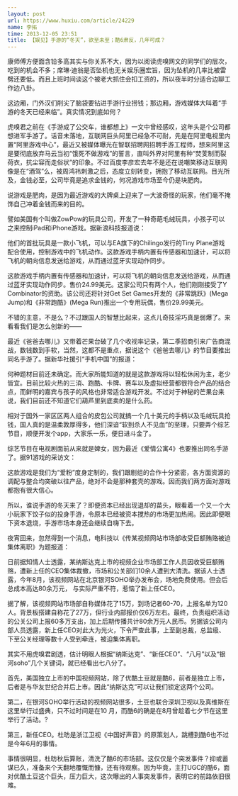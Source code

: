 ```yaml
---
layout: post
url: https://www.huxiu.com/article/24229
name: 李拓
time: 2013-12-05 23:51
title: 【娱见】手游的“冬天”，欲至未至；酷6肃反，几年可成？
---
```

康师傅方便面含铅多高其实与你关系不大，因为以阅读虎嗅网文的同学们的层次，吃到的机会不多；席琳·迪翁是否坠机也无关娱乐圈宏旨，因为坠机的几率比被雷劈还要低。而且上班时间谈这个被老大抓住会扣工资的，所以夜半时分适合边聊工作边八卦。

这边厢，门外汉们削尖了脑袋要钻进手游行业捞钱；那边厢，游戏媒体大叫着“手游的冬天已经来临”。真实情况到底如何？

虎嗅君之前在《手游成了公交车，谁都想上》一文中曾经感叹，这年头是个公司都想进军手游了。话音未落地，互联网巨头阿里已经急不可耐，先是在阿里电视里内置“阿里游戏中心”，最近又被媒体曝光在智联招聘网招聘手游工程师，想来阿里这是要彻底放弃马云当初“饿死不做游戏”的誓言，直叫外界对阿里有种“焚芰制而裂荷衣，抗尘容而走俗状”的印象。不过百度李彦宏去年不是还在说嘲笑移动互联网像是在“酒驾”么，被周鸿祎刺激之后，态度立刻转变，拥抱了移动互联网。目光所及，金钱必至，公司毕竟是追求金钱的，何况游戏市场至今仍是块肥肉。

说游戏是肥肉，是因为最近游戏的大牌桌上迎来了一大波奇怪的玩家，他们毫不掩饰自己冲着金钱而来的目的。

譬如美国有个叫做ZowPow的玩具公司，开发了一种奇葩毛绒玩具，小孩子可以之来控制iPad和iPhone游戏。据新浪科技报道说：

他们的首批玩具是一款小飞机，可以与EA旗下的Chilingo发行的Tiny Plane游戏配合使用，控制游戏中的飞机动作。这款游戏手柄内置有传感器和加速计，可以将飞机的朝向信息发送给游戏，从而通过蓝牙实现动作同步。

这款游戏手柄内置有传感器和加速计，可以将飞机的朝向信息发送给游戏，从而通过蓝牙实现动作同步。售价24.99美元。这家公司只有两个人，他们刚刚接受了Y Combinator的资助。该公司还将针对Get Set Games开发的《非常跳跃》(Mega Jump)和《非常跑酷》(Mega Run)推出一个专用玩偶，售价29.99美元。

不错的主意，不是么？不过跟国人的智慧比起来，这点儿奇技淫巧真是弱爆了。来看看我们是怎么创新的——

最近《爸爸去哪儿》又带着芒果台破了几个收视率记录，第二季招商引来广告商混战，数钱数到手软，当然，这都不是重点，据说这个《爸爸去哪儿》的节目要推出同名手游了。据新华社援引“手机中国”的报道：

何种题材目前还未确定。而大家所能知道的就是这款游戏将以轻松休闲为主，老少皆宜。目前比较火热的三消、跑酷、卡牌、赛车以及虚拟经营都很符合产品的结合点，而鲜明的嘉宾与孩子的风格也非常适合游戏开发。不过对于神秘的芒果台来说，我们目前还不知道它们葫芦里到底卖的是什么药。

相对于国外一家区区两人组合的皮包公司就搞一个几十美元的手柄以及毛绒玩具抢钱，国人真的是温柔敦厚得多，他们深谙“软到杀人不见血”的至理，只要弄个综艺节目，顺便开发个app，大家乐一乐，便日进斗金了。

综艺节目在电视剧面前从来就是婢女，因为最近《爱情公寓4》也要推出同名手游了。据91游戏的采访文：

这款游戏是我们为“爱粉”度身定制的，我们跟剧组的合作十分紧密，各方面资源的调配与整合均突破以往产品，绝对不会是那种套壳的游戏。因而我们两方面对游戏都抱有很大信心。

所以，谁说手游的冬天来了？即便资本已经出现退却的苗头，眼看着一个又一个大小玩家下饺子似的投身手游，令原本已经被资本搅热的市场更加热闹。因此即便眼下资本退烧，手游市场本身还会继续自嗨下去。

夜宵回来，忽然得到一个消息，电科技以《传某视频网站市场部收受巨额贿赂被迫集体离职》为题报道：

日前据知情人士透露，某纳斯达克上市的视频企业市场部工作人员因收受巨额贿赂，遭新上任的CEO集体裁撤，市场和公关部们10余人遭到大清洗。据该人士透露，今年8月，该视频网站在北京银河SOHO举办发布会，场地免费使用。但会后总成本高达80余万元， 与实际严重不符，惹恼了新上任CEO。

据了解，该视频网站市场部自称媒体花了15万，到场记者60-70，上报名单为120人。背景板搭建自称花了27万，但行业内部报价仅6万左右。最终，负责组织活动的公关公司上报60多万支出，加上后期传播共计80余万元人民币。另据该公司内部人员透露，新上任CEO对此大为光火，下令严查此事，上至副总裁，总监级、下至公关经理等数十人受到牵连，被迫集体离职。

其实不用虎嗅君剧透，估计明眼人根据“纳斯达克”、“新任CEO”、“八月”以及“银河soho”几个关键词，就已经看出七八分了。

首先，美国独立上市的中国视频网站，除了优酷土豆就是酷6，前者是独立上市，后者是与华友世纪合并后上市。因此“纳斯达克”可以让我们锁定这两个公司。

第二，在银河SOHO举行活动的视频网站很多，土豆也联合深圳卫视以及真维斯在这里举行过盛典，只不过时间是在10 月，而酷6的确是在8月曾趁着七夕节在这里举行了活动。?

第三，新任CEO。杜昉是浙江卫视《中国好声音》的原策划人，跳槽到酷6也不过是今年6月的事情。

事情很明显，杜昉秋后算账，清洗了酷6的市场部。这仅仅是个突发事件？抑或蓄谋已久，准备来个天翻地覆慨而慷，还有待观察。因为毕竟，主打UGC的酷6，面对优酷土豆这个巨头，压力巨大，这次曝出的人事突发事件，表明它的前路依旧很难。

